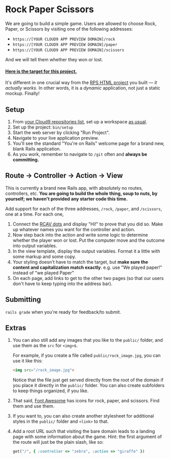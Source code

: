 # Rock Paper Scissors

We are going to build a simple game. Users are allowed to choose Rock, Paper, or Scissors by visiting one of the following addresses:

 - `https://[YOUR CLOUD9 APP PREVIEW DOMAIN]/rock`
 - `https://[YOUR CLOUD9 APP PREVIEW DOMAIN]/paper`
 - `https://[YOUR CLOUD9 APP PREVIEW DOMAIN]/scissors`

And we will tell them whether they won or lost.

#### [Here is the target for this project.](https://rps-rcav-target.herokuapp.com)

It's different in one crucial way from the [RPS HTML project](http://rps-bs4-final.herokuapp.com/) you built — _it actually works_. In other words, it is a _dynamic_ application, not just a static mockup. Finally!

## Setup

 1. From [your Cloud9 repositories list](https://c9.io/account/repos), set up a workspace [as usual](https://guides.firstdraft.com/starting-on-a-project-in-cloud9).
 1. Set up the project: `bin/setup`
 1. Start the web server by clicking "Run Project".
 1. Navigate to your live application preview.
 1. You'll see the standard "You're on Rails" welcome page for a brand new, blank Rails application.
 1. As you work, remember to navigate to `/git` often and **always be committing.**

## Route → Controller → Action → View

This is currently a brand new Rails app, with absolutely no routes, controllers, etc. **You are going to build the whole thing, soup to nuts, by yourself; we haven't provided any starter code this time.**

Add support for each of the three addresses, `/rock`, `/paper`, and `/scissors`, one at a time. For each one,

 1. Connect the [RCAV dots](https://chapters.firstdraft.com/chapters/772) and display "Hi!" to prove that you did so. Make up whatever names you want for the controller and action.
 1. Now step back into the action and write some logic to determine whether the player won or lost. Put the computer move and the outcome into output variables.
 1. In the view template, display the output variables. Format it a little with some markup and some copy.
 1. Your styling doesn't have to match the target, but **make sure the content and capitalization match exactly**. e.g. use "We played paper!" instead of "we played Paper"
 1. On each page, add links to get to the other two pages (so that our users don't have to keep typing into the address bar).

## Submitting

`rails grade` when you're ready for feedback/to submit.

## Extras

 1. You can also still add any images that you like to the `public/` folder, and use them as the `src` for `<img>`s.

    For example, if you create a file called `public/rock_image.jpg`, you can use it like this:

    ```html
    <img src="/rock_image.jpg">
    ```

    Notice that the file just get served directly from the root of the domain if you place it directly in the `public/` folder. You can also create subfolders to keep things organized, if you like.

 1. That said, [Font Awesome](https://fontawesome.com/icons/) has icons for rock, paper, and scissors. Find them and use them.

 1. If you want to, you can also create another stylesheet for additional styles in the `public/` folder and `<link>` to that.

 1. Add a root URL such that visiting the bare domain leads to a landing page with some information about the game. Hint: the first argument of the route will just be the plain slash, like so:

    ```ruby
    get("/", { :controller => "zebra", :action => "giraffe" })
    ```
